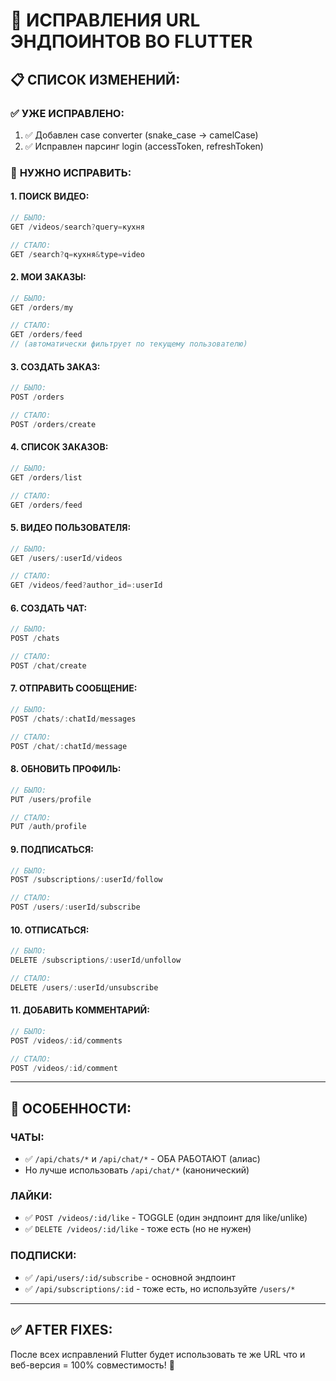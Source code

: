 # 🔧 ИСПРАВЛЕНИЯ URL ЭНДПОИНТОВ ВО FLUTTER

## 📋 **СПИСОК ИЗМЕНЕНИЙ:**

### ✅ **УЖЕ ИСПРАВЛЕНО:**
1. ✅ Добавлен case converter (snake_case → camelCase)
2. ✅ Исправлен парсинг login (accessToken, refreshToken)

### 🔄 **НУЖНО ИСПРАВИТЬ:**

#### **1. ПОИСК ВИДЕО:**
```dart
// БЫЛО:
GET /videos/search?query=кухня

// СТАЛО:
GET /search?q=кухня&type=video
```

#### **2. МОИ ЗАКАЗЫ:**
```dart
// БЫЛО:
GET /orders/my

// СТАЛО:
GET /orders/feed
// (автоматически фильтрует по текущему пользователю)
```

#### **3. СОЗДАТЬ ЗАКАЗ:**
```dart
// БЫЛО:
POST /orders

// СТАЛО:
POST /orders/create
```

#### **4. СПИСОК ЗАКАЗОВ:**
```dart
// БЫЛО:
GET /orders/list

// СТАЛО:
GET /orders/feed
```

#### **5. ВИДЕО ПОЛЬЗОВАТЕЛЯ:**
```dart
// БЫЛО:
GET /users/:userId/videos

// СТАЛО:
GET /videos/feed?author_id=:userId
```

#### **6. СОЗДАТЬ ЧАТ:**
```dart
// БЫЛО:
POST /chats

// СТАЛО:
POST /chat/create
```

#### **7. ОТПРАВИТЬ СООБЩЕНИЕ:**
```dart
// БЫЛО:
POST /chats/:chatId/messages

// СТАЛО:
POST /chat/:chatId/message
```

#### **8. ОБНОВИТЬ ПРОФИЛЬ:**
```dart
// БЫЛО:
PUT /users/profile

// СТАЛО:
PUT /auth/profile
```

#### **9. ПОДПИСАТЬСЯ:**
```dart
// БЫЛО:
POST /subscriptions/:userId/follow

// СТАЛО:
POST /users/:userId/subscribe
```

#### **10. ОТПИСАТЬСЯ:**
```dart
// БЫЛО:
DELETE /subscriptions/:userId/unfollow

// СТАЛО:
DELETE /users/:userId/unsubscribe
```

#### **11. ДОБАВИТЬ КОММЕНТАРИЙ:**
```dart
// БЫЛО:
POST /videos/:id/comments

// СТАЛО:
POST /videos/:id/comment
```

---

## 📝 **ОСОБЕННОСТИ:**

### **ЧАТЫ:**
- ✅ `/api/chats/*` и `/api/chat/*` - ОБА РАБОТАЮТ (алиас)
- Но лучше использовать `/api/chat/*` (канонический)

### **ЛАЙКИ:**
- ✅ `POST /videos/:id/like` - TOGGLE (один эндпоинт для like/unlike)
- ✅ `DELETE /videos/:id/like` - тоже есть (но не нужен)

### **ПОДПИСКИ:**
- ✅ `/api/users/:id/subscribe` - основной эндпоинт
- ✅ `/api/subscriptions/:id` - тоже есть, но используйте `/users/*`

---

## ✅ **AFTER FIXES:**

После всех исправлений Flutter будет использовать те же URL что и веб-версия = 100% совместимость! 🎉

